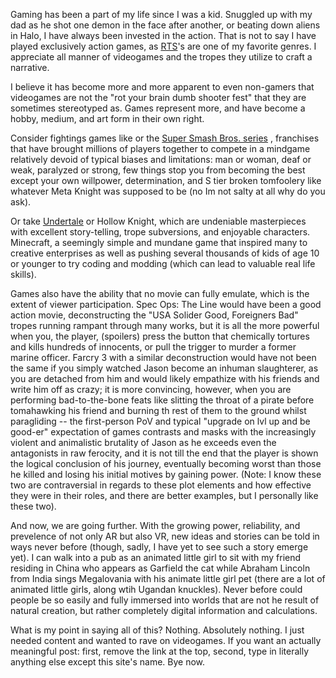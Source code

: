 <!-- var arcMeta {
    "title": "Gaming",
    "subtitle": "The thrill of the fight...",
    "author": "Elijah T.he Rose",
    "date": "7.11.2019",
    "bg-img": "img-0009-HQ-GirlPlayingChess.jpg"} -->

Gaming has been a part of my life since I was a kid. Snuggled up with my dad as
he shot one demon in the face after another, or beating down aliens in Halo, 
I have always been invested in the action. That is not to say I have played
exclusively action games, as <a href="https://en.wikipedia.org/wiki/Real-time_strategy">RTS</a>'s are one of
my favorite genres. I appreciate all manner of videogames and the tropes they
utilize to craft a narrative.

I believe it has become more and more apparent to even non-gamers that 
videogames are not the "rot your brain dumb shooter fest" that they are
sometimes stereotyped as. Games represent more, and have become a hobby, 
medium, and art form in their own right.

Consider fightings games like <a href="https://en.wikipedia.org/wiki/Tekken"></a> or the
<a href="https://en.wikipedia.org/wiki/Super_Smash_Bros">Super Smash Bros. series</a>
, franchises that have brought millions of players together
to compete in a mindgame relatively devoid of typical biases and limitations: man or woman, 
deaf or weak, paralyzed or strong, few things stop you from becoming the best except your own
willpower, determination, and S tier broken tomfoolery like whatever Meta Knight was supposed to be (no
Im not salty at all why do you ask).

Or take <a href="">Undertale</a> or Hollow Knight, which are undeniable masterpieces with
excellent story-telling, trope subversions, and enjoyable characters. Minecraft, a seemingly
simple and mundane game that inspired many to creative enterprises as well as pushing several
thousands of kids of age 10 or younger to try coding and modding (which can lead to valuable
real life skills).

Games also have the ability that no movie can fully emulate, which is the extent of viewer
participation. Spec Ops: The Line would have been a good action movie, deconstructing the "USA
Solider Good, Foreigners Bad" tropes running rampant through many works, but it is all the more
powerful when you, the player, (spoilers) press the button that chemically tortures and kills
hundreds of innocents, or pull the trigger to murder a former marine officer. Farcry 3 with a similar
deconstruction would have not been the same if you simply watched Jason become an inhuman slaughterer,
as you are detached from him and would likely empathize with his friends and write him off as crazy; 
it is more convincing, however, when you are performing bad-to-the-bone feats like slitting the throat
of a pirate before tomahawking his friend and burning th rest of them to the ground whilst paragliding --
the first-person PoV and typical "upgrade on lvl up and be good-er" expectation of games contrasts and masks
with the increasingly violent and animalistic brutality of Jason as he exceeds even the antagonists in raw
ferocity, and it is not till the end that the player is shown the logical conclusion of his journey,
eventually becoming worst than those he killed and losing his initial motives  by gaining power.
(Note: I know these two are contraversial in regards to these plot elements and how effective
they were in their roles, and there are better examples, but I personally like these two).

And now, we are going further. With the growing power, reliability, and prevelence of not
only AR but also VR, new ideas and stories can be told in ways never before (though, sadly,
I have yet to see such a story emerge yet). I can walk into a pub as an animated little girl
to sit with my friend residing in China who appears as Garfield the cat while Abraham Lincoln
from India sings Megalovania with his animate little girl pet (there are a lot of animated little girls,
 along wtih Ugandan knuckles). Never before could people be so easily and fully immersed into worlds that
are not he result of natural creation, but rather completely digital information and calculations.

What is my point in saying all of this? Nothing. Absolutely nothing. I just needed content and wanted to
rave on videogames. If you want an actually meaningful post: first, remove the link at the top,
second, type in literally anything else except this site's name. Bye now.
